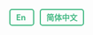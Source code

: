 <div style="float: right; margin-right: 20px;">

  <span style="font-weight: bold; color: #42b983; border: 2px solid #42b983; border-radius: 5px; padding: 5px 10px; margin: 0 5px; transition: all 0.3s ease;">
    <a href="/zh-cn/rbatis.io" style="color: #42b983; text-decoration: none; transition: all 0.3s ease;" onmouseover="this.parentElement.style.backgroundColor='#42b983'; this.style.color='white';" onmouseout="this.parentElement.style.backgroundColor='transparent'; this.style.color='#42b983';">En</a>
  </span>

   <span style="font-weight: bold; color: #42b983; border: 2px solid #42b983; border-radius: 5px; padding: 5px 10px; margin: 0 5px; transition: all 0.3s ease;">
    <a href="/zh-cn/rbatis.io/zh-cn/" style="color: #42b983; text-decoration: none; transition: all 0.3s ease;" onmouseover="this.parentElement.style.backgroundColor='#42b983'; this.style.color='white';" onmouseout="this.parentElement.style.backgroundColor='transparent'; this.style.color='#42b983';">简体中文</a>
  </span>
</div>